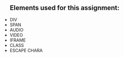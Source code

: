
<ul><h2>Elements used for this assignment:</h2>

<li>DIV</li>
<li>SPAN</li>
<li>AUDIO</li>
<li>VIDEO</li>
<li>IFRAME</li>
<li>CLASS</li>
<li>ESCAPE CHARA</li>

</ul>